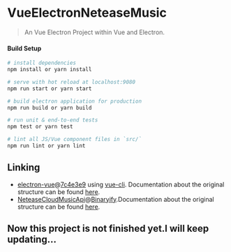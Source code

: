 # VueElectronNeteaseMusic

> An Vue Electron Project within Vue and Electron.

#### Build Setup

``` bash
# install dependencies
npm install or yarn install

# serve with hot reload at localhost:9080
npm run start or yarn start

# build electron application for production
npm run build or yarn build

# run unit & end-to-end tests
npm test or yarn test

# lint all JS/Vue component files in `src/`
npm run lint or yarn lint

```

## Linking

+ [electron-vue](https://github.com/SimulatedGREG/electron-vue)@[7c4e3e9](https://github.com/SimulatedGREG/electron-vue/tree/7c4e3e90a772bd4c27d2dd4790f61f09bae0fcef) using [vue-cli](https://github.com/vuejs/vue-cli). Documentation about the original structure can be found [here](https://simulatedgreg.gitbooks.io/electron-vue/content/index.html).
+ [NeteaseCloudMusicApi](https://github.com/Binaryify/NeteaseCloudMusicApi)@[Binaryify](https://github.com/Binaryify).Documentation about the original structure can be found [here](https://binaryify.github.io/NeteaseCloudMusicApi/#/).


## Now this project is not finished yet.I will keep updating...